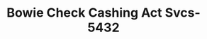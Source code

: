 ---
f_zip-code: 20715
f_state-code: MD
title: Bowie Check Cashing Act Svcs-5432
f_phone: 301-262-2200
f_city-only: Bowie
f_address: 6800 Laurel Bowie Road Bowie
f_location-unique-id: '5432'
slug: bowie-check-cashing-act-svcs-5432
updated-on: '2024-05-30T13:46:58.046Z'
created-on: '2024-05-30T13:36:59.803Z'
published-on: '2024-05-30T13:54:32.469Z'
f_city-state: cms/city/bowie-md.md
f_company: cms/company/bowie-check-cashing-act-svcs.md
f_state: cms/state/maryland.md
layout: '[payday-loan].html'
tags: payday-loan
---